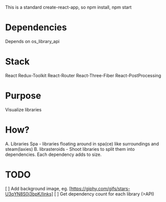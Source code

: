 This is a standard create-react-app, so npm install, npm start

# Dependencies
Depends on os_library_api

# Stack
React
Redux-Toolkit
React-Router
React-Three-Fiber
React-PostProcessing

# Purpose
Visualize libraries

# How?
A. Libraries Spa - libraries floating around in spa(ce) like surroundings and steam(laxies)
B. librasteroids - Shoot libraries to split them into dependencies. Each dependency adds to size.

# TODO
[ ] Add background image, eg. [https://giphy.com/gifs/stars-U3qYN8S0j3bpK/links]
[ ] Get dependency count for each library (>API)